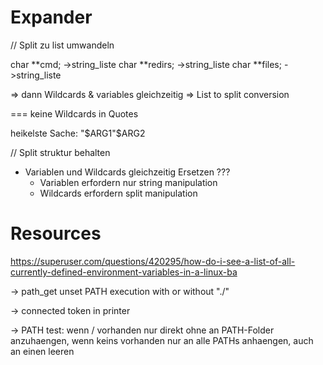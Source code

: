 

# Expander

// Split zu list umwandeln

char	**cmd; 		->string_liste
char	**redirs;	->string_liste
char	**files;	->string_liste

=> dann Wildcards & variables gleichzeitig
=> List to split conversion


=== keine Wildcards in Quotes

heikelste Sache:
"$ARG1"$ARG2

// Split struktur behalten

- Variablen und Wildcards gleichzeitig Ersetzen ???
	- Variablen erfordern nur string manipulation
	- Wildcards erfordern split manipulation


# Resources

https://superuser.com/questions/420295/how-do-i-see-a-list-of-all-currently-defined-environment-variables-in-a-linux-ba


-> path_get unset PATH execution with or without "./"

-> connected token in printer

-> PATH test: wenn / vorhanden nur direkt ohne an PATH-Folder anzuhaengen, wenn keins vorhanden nur an alle PATHs anhaengen, auch an einen leeren
